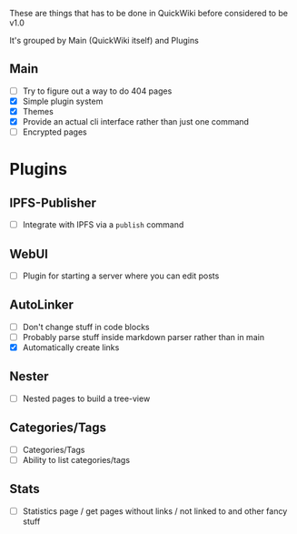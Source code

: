 These are things that has to be done in QuickWiki before considered to be v1.0

It's grouped by Main (QuickWiki itself) and Plugins

## Main

* [ ] Try to figure out a way to do 404 pages
* [X] Simple plugin system
* [X] Themes
* [X] Provide an actual cli interface rather than just one command
* [ ] Encrypted pages

# Plugins

## IPFS-Publisher

* [ ] Integrate with IPFS via a `publish` command

## WebUI

* [ ] Plugin for starting a server where you can edit posts

## AutoLinker

* [ ] Don't change stuff in code blocks
* [ ] Probably parse stuff inside markdown parser rather than in main
* [X] Automatically create links

## Nester

* [ ] Nested pages to build a tree-view

## Categories/Tags

* [ ] Categories/Tags
* [ ] Ability to list categories/tags

## Stats

* [ ] Statistics page / get pages without links / not linked to and other fancy stuff
